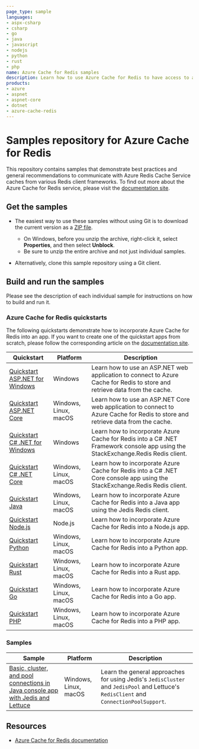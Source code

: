```yaml
---
page_type: sample
languages:
- aspx-csharp
- csharp
- go
- java
- javascript
- nodejs
- python
- rust
- php
name: Azure Cache for Redis samples
description: Learn how to use Azure Cache for Redis to have access to a secure, dedicated cache that is accessible from any application within Azure.
products:
- azure
- aspnet
- aspnet-core
- dotnet
- azure-cache-redis
---
```


# Samples repository for Azure Cache for Redis

This repository contains samples that demonstrate best practices and general recommendations to communicate with Azure Redis Cache Service caches from various Redis client frameworks. To find out more about the Azure Cache for Redis service, please visit the [documentation site](https://docs.microsoft.com/azure/azure-cache-for-redis).

## Get the samples

- The easiest way to use these samples without using Git is to download the current version as a [ZIP file](https://github.com/Azure-Samples/azure-cache-redis/archive/main.zip).

  - On Windows, before you unzip the archive, right-click it, select **Properties**, and then select **Unblock**.
  - Be sure to unzip the entire archive and not just individual samples.

- Alternatively, clone this sample repository using a Git client.

## Build and run the samples

Please see the description of each individual sample for instructions on how to build and run it.

### Azure Cache for Redis quickstarts

The following quickstarts demonstrate how to incorporate Azure Cache for Redis into an app.
If you want to create one of the quickstart apps from scratch, please follow the corresponding article on the [documentation site](https://docs.microsoft.com/azure/azure-cache-for-redis).

| Quickstart                                                                            | Platform | Description                                                                                                                                                                    |
|---------------------------------------------------------------------------------------| -------- |--------------------------------------------------------------------------------------------------------------------------------------------------------------------------------|
| [Quickstart ASP.NET for Windows](/quickstart/aspnet)                                  | Windows | Learn how to use an ASP.NET web application to connect to Azure Cache for Redis to store and retrieve data from the cache.                                                     |
| [Quickstart ASP.NET Core](/quickstart/aspnet-core)                                    | Windows, Linux, macOS | Learn how to use an ASP.NET Core web application to connect to Azure Cache for Redis to store and retrieve data from the cache.                                                |
| [Quickstart C# .NET for Windows](/quickstart/dotnet)                                  | Windows | Learn how to incorporate Azure Cache for Redis into a C# .NET Framework console app using the StackExchange.Redis Redis client.                                                |
| [Quickstart C# .NET Core](/quickstart/dotnet-core)                                    | Windows, Linux, macOS | Learn how to incorporate Azure Cache for Redis into a C# .NET Core console app using the StackExchange.Redis Redis client.                                                     |
| [Quickstart Java](/quickstart/java)                                                   | Windows, Linux, macOS | Learn how to incorporate Azure Cache for Redis into a Java app using the Jedis Redis client.                                                                                   |
| [Quickstart Node.js](/quickstart/nodejs)                                              | Node.js | Learn how to incorporate Azure Cache for Redis into a Node.js app.                                                                                                             |
| [Quickstart Python](/quickstart/python)                                               | Windows, Linux, macOS | Learn how to incorporate Azure Cache for Redis into a Python app.                                                                                                              |
| [Quickstart Rust](https://github.com/Azure-Samples/azure-redis-cache-rust-quickstart) | Windows, Linux, macOS | Learn how to incorporate Azure Cache for Redis into a Rust app.                                                                                                                |
| [Quickstart Go](https://github.com/Azure-Samples/azure-redis-cache-go-quickstart)     | Windows, Linux, macOS | Learn how to incorporate Azure Cache for Redis into a Go app.                                                                                                                  |
| [Quickstart PHP](/quickstart/php)                                                     | Windows, Linux, macOS | Learn how to incorporate Azure Cache for Redis into a PHP app.                                                                                                                 |

### Samples

| Sample | Platform | Description |
| ------ | -------- | ----------- |
| [Basic, cluster, and pool connections in Java console app with Jedis and Lettuce](/samples/java/ClientSamples/) | Windows, Linux, macOS | Learn the general approaches for using Jedis's `JedisCluster` and `JedisPool` and Lettuce's `RedisClient` and `ConnectionPoolSupport`. |

## Resources

- [Azure Cache for Redis documentation](https://docs.microsoft.com/azure/azure-cache-for-redis)
